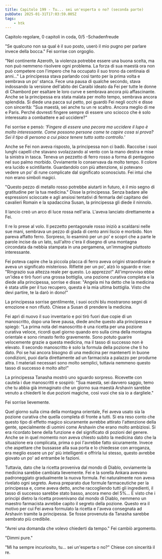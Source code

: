 ```yaml
---
title: Capitolo 199 - Tu... sei un'esperta o no? (seconda parte)
pubDate: 2025-01-31T17:03:59.005Z
tags:
    - htk
---
```



Capitolo regolare,
0 capitoli in coda, 0/5
-Schadenfreude


"Se qualcuno non sa qual è il suo posto, userò il mio pugno per parlare invece della bocca." Fei sorrise con orgoglio.


"Nel continente Azeroth, la violenza potrebbe essere una buona scelta, ma non può nemmeno risolvere ogni problema. La forza di sua maestà ora non può competere con l'impero che ha occupato il suo trono da centinaia di anni..."
La principessa stava parlando così tanto per la prima volta e sembrava un po' stanca. Fece una pausa di qualche secondo, stava indossando la versione dell'abito dei Caraibi ideato da Fei per tutte le donne di Chambord per esaltare le loro curve e sembrava ancora più affascinante. 
Anche se la principessa era stata malata per molto tempo, sembrava ancora splendida. Si diede una pacca sul petto, poi guardò Fei negli occhi e disse con sincerità: "Sua maestà, sei anche tu un re scaltro. Ancora meglio di me e Paris. Perché dovresti fingere sempre di essere uno sciocco che è solo interessato a combattere e ad uccidere?"


Fei sorrise e pensò: <em>'Fingere di essere una pecora ma uccidere il lupo è molto interessante. Come possono persone come te capire cosa si prova? Sei il tipo di persona a cui piace tenere tutto sotto controllo.'</em>


Anche se Fei non aveva risposto, la principessa non ci badò. Raccolse i suoi lunghi capelli che stavano svolazzando al vento con la mano destra e mise la sinistra in tasca. Teneva un pezzetto di ferro rosso a forma di pentagono nel suo palmo morbido. Ovviamente lo conservava da molto tempo. Il colore era lucido e scintillante. Guardandolo con più attenzione, si potevano vedere un po' di rune complicate dal significato sconosciuto. Fei intuì che non erano simboli magici.


"Questo pezzo di metallo rosso potrebbe aiutarti in futuro, è il mio segno di gratitudine per la tua medicina." Disse la principessa. Senza badare alle espressioni scioccate e agli ansiosi tentativi di fermarla del capitano dei cavalieri Romain e la spadaccina Susan, la principessa gli diede il ninnolo.


Il lancio creò un arco di luce rossa nell'aria. L'aveva lanciato direttamente a Fei.


Il re lo prese al volo. Il pezzetto pentagonale rosso iniziò a scaldarsi nelle sue mani, sembrava un pezzo di giada di cento anni liscio e morbido. Non pareva affatto ferro. Sorpreso, lo esaminò per un po' e scoprì che a parte le parole incise da un lato, sull'altro c'era il disegno di una montagna circondata da nebbia stampata in una pergamena, un'immagine piuttosto interessante.


Fei poteva capire che la piccola placca di ferro aveva origini straordinarie e aveva un significato misterioso. Rifletté per un po', alzò lo sguardo e rise: "Ringrazio sua altezza reale per questo. Lo apprezzo!" All'improvviso ebbe un'idea e tirò fuori una grossa bottiglia, una pozione curativa completa e la diede alla principessa, sorrise e disse: "Angela mi ha detto che la medicina è stata utile per il tuo recupero, questa è la mia ultima bottiglia. Visto che devi partire, te la darò in dono!"


La principessa sorrise gentilmente, i suoi occhi blu mostrarono segni di emozione e non rifiutò. Chiese a Susan di prendere la medicina.


Fei aprì di nuovo il suo inventario e poi tirò fuori due copie di un manoscritto, dopo una lieve pausa, diede anche questo alla principessa e spiegò: "La prima nota del manoscritto è una ricetta per una pozione curativa veloce, ricordi quel giorno quando ero sulla cima della montagna orientale e sono rimasto ferito gravemente. Sono potuto guarire velocemente grazie a questa medicina, ma il tasso di successo non è elevato. Il secondo manoscritto è solo la formula della pozione che ti ho dato.
Poi se hai ancora bisogno di una medicina per mantenerti in buone condizioni, puoi darla direttamente ad un farmacista a palazzo per produrne altra. I materiali necessari sono molto semplici, tuttavia nemmeno questo tasso di successo è molto alto!"


La principessa Tanasha mostrò uno sguardo sorpreso. Ricevette con cautela i due manoscritti e sospirò: "Sua maestà, sei davvero saggio, temo che tu abbia già immaginato che un giorno sua maestà Arshavin sarebbe venuto a chiederti le due pozioni magiche, così vuoi che sia io a dargliele."


Fei sorrise lievemente.


Quel giorno sulla cima della montagna orientale, Fei aveva usato sia la pozione curativa che quella completa di fronte a tutti. Si era reso conto che questo tipo di effetto magico sicuramente avrebbe attirato l'attenzione della gente, specialmente di uomini come Arshavin che erano molto ambiziosi. Si era ricordato bene della funzione e del significato di pozioni del genere. Anche se in quel momento non aveva chiesto subito la medicina dato che la situazione era complicata, prima o poi l'avrebbe fatto sicuramente. Invece che aspettare che bussasse alla sua porta e lo chiedesse con arroganza, era meglio essere un po' più intelligenti e offrirla lui stesso, questo avrebbe giovato un po' ad entrambe le fazioni.


Tuttavia, dato che la ricetta proveniva dal mondo di Diablo, ovviamente la medicina sarebbe cambiata lievemente. Fei e la sorella Ankara avevano padroneggiato gradualmente la nuova formula.
Fei naturalmente non aveva rivelato ogni segreto. Aveva preparato due formule farmaceutiche per la principessa e, come aveva detto, anche raccogliendo tutti gli ingredienti, il tasso di successo sarebbe stato basso, ancora meno del 5%... E visto che i principi dietro la ricetta provenivano dal mondo di Diablo, nemmeno un maestro farmacista avrebbe capito il segreto della pozione.
Questo era il motivo per cui Fei aveva formulato la ricetta e l'aveva consegnata ad Arshavin tramite la principessa. Se fosse provenuta da Tanasha sarebbe sembrato più credibile.


"Avrei una domanda che volevo chiederti da tempo." Fei cambiò argomento.


"Dimmi pure."


"Mi ha sempre incuriosito, tu... sei un'esperta o no?" Chiese con sincerità il re.


